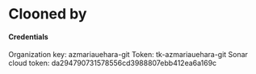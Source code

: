# Clooned by


#### Credentials
Organization key: azmariauehara-git
Token: tk-azmariauehara-git
Sonar cloud token: da294790731578556cd3988807ebb412ea6a169c
